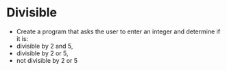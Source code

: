 # Divisible

- Create a program that asks the user to enter an integer and determine if it is:
- divisible by 2 and 5,
- divisible by 2 or 5,
- not divisible by 2 or 5
